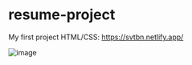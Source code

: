 # resume-project
My first project HTML/CSS: https://svtbn.netlify.app/

![image](https://user-images.githubusercontent.com/53861730/232701991-cc965f24-a572-4c00-a19b-09fa207f9c20.png)
